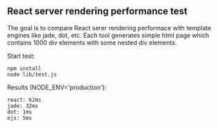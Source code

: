 ## React server rendering performance test

The goal is to compare React serer rendering performace with template engines like jade, dot, etc.
Each tool generates simple html page which contains 1000 div elements with some nested div elements.

Start test:
```
npm install
node lib/test.js
```

Results (NODE_ENV='production'):
```
react: 62ms
jade: 32ms
dot: 1ms
ejs: 5ms
```
